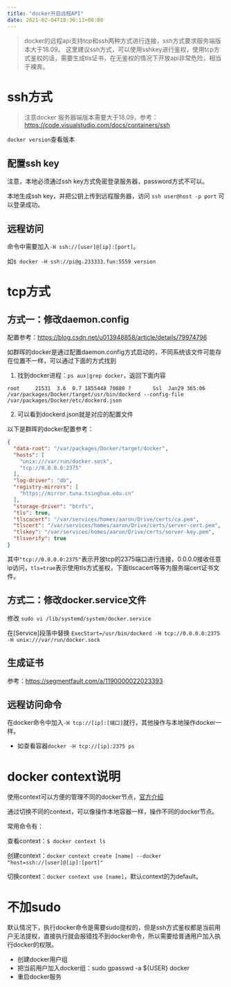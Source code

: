 ```yaml
---
title: "docker开启远程API"
date: 2021-02-04T18:36:13+08:00
---
```


> docker的远程api支持tcp和ssh两种方式进行连接，ssh方式要求服务端版本大于18.09。
这里建议ssh方式，可以使用sshkey进行鉴权，使用tcp方式鉴权的话，需要生成tls证书，在无鉴权的情况下开放api非常危险，相当于裸奔。

# ssh方式

> 注意docker 服务器端版本需要大于18.09，参考：https://code.visualstudio.com/docs/containers/ssh

`docker version`查看版本

## 配置ssh key

注意，本地必须通过ssh key方式免密登录服务器，password方式不可以。

本地生成ssh key，并把公钥上传到远程服务器，访问 `ssh user@host -p port` 可以登录成功。

## 远程访问

命令中需要加入`-H ssh://[user]@[ip]:[port]`。

如`$ docker -H ssh://pi@g.233333.fun:5559 version`

# tcp方式

## 方式一：修改daemon.config

配置参考：https://blog.csdn.net/u013948858/article/details/79974796

如群晖的docker是通过配置daemon.config方式启动的，不同系统该文件可能存在位置不一样，可以通过下面的方式找到

1. 找到docker进程：`ps aux|grep docker`，返回下面内容

`root     21531  3.6  0.7 1855448 70880 ?       Ssl  Jan29 365:06 /var/packages/Docker/target/usr/bin/dockerd --config-file /var/packages/Docker/etc/dockerd.json`

2. 可以看到dockerd.json就是对应的配置文件

以下是群晖的docker配置参考：
```json
{
  "data-root": "/var/packages/Docker/target/docker",
  "hosts": [
    "unix:///var/run/docker.sock",
    "tcp://0.0.0.0:2375"
  ],
  "log-driver": "db",
  "registry-mirrors": [
    "https://mirror.tuna.tsinghua.edu.cn"
  ],
  "storage-driver": "btrfs",
  "tls": true,
  "tlscacert": "/var/services/homes/aaron/Drive/certs/ca.pem",
  "tlscert": "/var/services/homes/aaron/Drive/certs/server-cert.pem",
  "tlskey": "/var/services/homes/aaron/Drive/certs/server-key.pem",
  "tlsverify": true
}
```

其中`"tcp://0.0.0.0:2375"`表示开放tcp的2375端口进行连接，0.0.0.0接收任意ip访问，`tls=true`表示使用tls方式鉴权，下面tlscacert等等为服务端cert证书文件。

## 方式二：修改docker.service文件

修改 `sudo vi /lib/systemd/system/docker.service`

在[Service]段落中替换 `ExecStart=/usr/bin/dockerd -H tcp://0.0.0.0:2375 -H unix:///var/run/docker.sock`


## 生成证书

参考：https://segmentfault.com/a/1190000022023393


## 远程访问命令

在docker命令中加入`-H tcp://[ip]:[端口]`就行，其他操作与本地操作docker一样。

* 如查看容器`docker -H tcp://[ip]:2375 ps`

# docker context说明

使用context可以方便的管理不同的docker节点，[官方介绍](https://docs.docker.com/engine/context/working-with-contexts/)

通过切换不同的context，可以像操作本地容器一样，操作不同的docker节点。

常用命令有：

查看context：`$ docker context ls`

创建context：`docker context create [name] --docker "host=ssh://[user]@[ip]:[port]"`

切换context：`docker context use [name]`，默认context的为default。


# 不加sudo

默认情况下，执行docker命令是需要sudo提权的，但是ssh方式鉴权都是当前用户无法提权，直接执行就会报错找不到docker命令，所以需要给普通用户加入执行docker的权限。

* 创建docker用户组
* 把当前用户加入docker组：sudo gpasswd -a ${USER} docker
* 重启docker服务